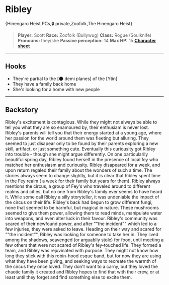 # Ribley

{Hinengaro Heist PCs,🔒 private,Zoofolk,The Hinengaro Heist}

> **Player:** Scott
> **Race:** Zoofolk (Bullywug)
> **Class:** Rogue (Soulknife)
> **Pronouns:** they/she
> **Passive perception:** 14
> **Max HP:** 15
> **[Character sheet](images/TAG/Ribley.pdf)**

---

## **Hooks**

- They're partial to the [🌑 demi planes] of the [Ytin]
- They have a family back home
- She's looking for a home with new people

---

## **Backstory**

Ribley's excitement is contagious. While they might not always be able to tell you what they are so enamoured by, their enthusiam is never lost. Ribley's parents will tell you that their energy started at a young age, where her passion for the world around them was fleeting but alluring. They seemed to just disapear only to be found by their parents exploring a new skill, artifact, or just something cute. Eventually this curiousity got Ribley into trouble - though she might argue differently. On one particularily beautiful spring day, Ribley found herself in the presence of local fey who matched her enthusiasm and curiousity. Ribley disapeared for a week, and upon return regaled their family about the wonders of such a time. The stories always seem to change slightly, but it is clear that Ribley spent time in the Fey realm ( a week for their family but years for them). Ribley always mentions the circus, a group of Fey's who traveled around to different realms and cities, but no one from Ribley's family ever seems to have heard it. While some call Ribley a silly storyteller, it was undeniable the impact of the circus on their life. Ribley's back had begun to grow different fungi, none that seemed to be harmful, but magical in nature. These mushrooms seemed to give them power, allowing them to read minds, manipulate water into weapons, and even alter luck in their favour. Ribley's community was scared of their newfound power, and after ""the incident"" which led to a few injuries, they were asked to leave. Heading on their way and scared for ""the incident"", Ribley was looking for someone to take her in. They lived among the shadows, scavenged (or arguablly stole) for food, until meeting a few others that were not scared of Ribley's fey-touched life. They formed a team, and Ribley was rejuvinated with purpose. They might not know how long they stick with this robin-hood esque band, but for now they are using what they have been giving, and seeking ways to recreate the warmth of the circus they once loved. They don't want to a carny, but they loved the chaotic family it created and Ribley hopes to find that with their crew, or at least until they forget and find something else to excite them.
